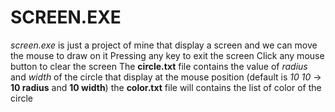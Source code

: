 # SCREEN.EXE
*screen.exe* is just a project of mine that display a screen and we can move the mouse to draw on it
Pressing any key to exit the screen
Click any mouse button to clear the screen
The __circle.txt__ file contains the value of *radius* and *width* of the circle that display at the mouse position (default is *10 10* -> **10 radius** and **10 width**)
the __color.txt__ file will contains the list of color of the circle